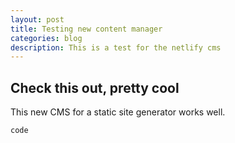 ```yaml
---
layout: post
title: Testing new content manager
categories: blog
description: This is a test for the netlify cms
---
```

## Check this out, pretty cool

This new CMS for a static site generator works well.

```
code
```
